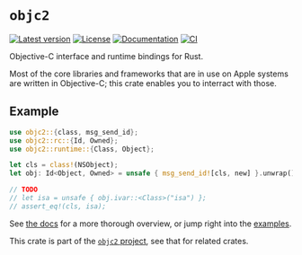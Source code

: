 # `objc2`

[![Latest version](https://badgen.net/crates/v/objc2)](https://crates.io/crates/objc2)
[![License](https://badgen.net/badge/license/MIT/blue)](../LICENSE.txt)
[![Documentation](https://docs.rs/objc2/badge.svg)](https://docs.rs/objc2/)
[![CI](https://github.com/madsmtm/objc2/actions/workflows/ci.yml/badge.svg)](https://github.com/madsmtm/objc2/actions/workflows/ci.yml)

Objective-C interface and runtime bindings for Rust.

Most of the core libraries and frameworks that are in use on Apple systems are
written in Objective-C; this crate enables you to interract with those.

## Example

```rust
use objc2::{class, msg_send_id};
use objc2::rc::{Id, Owned};
use objc2::runtime::{Class, Object};

let cls = class!(NSObject);
let obj: Id<Object, Owned> = unsafe { msg_send_id![cls, new] }.unwrap();

// TODO
// let isa = unsafe { obj.ivar::<Class>("isa") };
// assert_eq!(cls, isa);
```

See [the docs](https://docs.rs/objc2/) for a more thorough overview, or jump
right into the [examples].

This crate is part of the [`objc2` project](https://github.com/madsmtm/objc2),
see that for related crates.

[examples]: https://github.com/madsmtm/objc2/tree/master/objc2/examples
